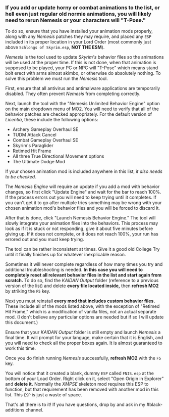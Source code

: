 ### If you add or update horny or combat animations to the list, or hell even just regular old normie animations, you will likely need to rerun Nemesis or your characters will "T-Pose."

To do so, ensure that you have installed your animation mods properly, along with any _Nemesis_ patches they may require, and placed any `ESP` included in its proper location in your Lord Order (most commonly just above `Schlongs of Skyrim.esp`, **NOT THE ESM**).

_Nemesis_ is the tool used to update _Skyrim's_ behavior files so the animations will be used at the proper time. If this is not done, when that animation is supposed to be played, your PC or NPC will "T-Pose" which means stand bolt erect with arms almost akimbo, or otherwise do absolutely nothing. To solve this problem we must run the _Nemesis_ tool.

First, ensure that all antivirus and antimalware applications are temporarily disabled. They often prevent _Nemesis_ from completing correctly.

Next, launch the tool with the "Nemesis Unlimited Behavior Engine" option on the main dropdown menu of MO2. You will need to verify that all of the behavior patches are checked appropriately. For the default version of _Licentia_, these include the following options:

- Archery Gameplay Overhaul SE
- TUDM Attack Cancel
- Combat Gameplay Overhaul SE
- Skyrim's Paraglider
- Retimed Hit Frame
- All three True Directional Movement options
- The Ultimate Dodge Mod

If your chosen animation mod is included anywhere in this list, _it also needs to be checked._

The _Nemesis Engine_ will require an update if you add a mod with behavior changes, so first click "Update Engine" and wait for the bar to reach 100%. If the process errors out you will need to keep trying until it completes. If you can't get it to go after multiple tries something may be wrong with your chosen animation mod's behavior files and you will be forced to discard it.

After that is done, click "Launch Nemesis Behavior Engine." The tool will slowly integrate your animation files into the behaviors. This process may look as if it is stuck or not responding, give it about five minutes before giving up. If it does not complete, or it does not reach 100%, your run has errored out and you must keep trying.

The tool can be rather inconsistent at times. Give it a good old College Try until it finally finishes up for whatever inexplicable reason. 

Sometimes it will never complete regardless of how many times you try and additional troubleshooting is needed. **In this case you will need to completely reset all relevant behavior files in the list and start again from scratch.** To do so, find the _KAIDAN Output_ folder (reference to a previous version of the list) and delete **every file located inside,** then **refresh MO2** by striking the `F5` key.

Next you must reinstall **every mod that includes custom behavior files.** These include all of the mods listed above, with the exception of "Retimed Hit Frame," which is a modification of vanilla files, not an actual separate mod. (I don't believe any particular options are needed but if so I will update this document.)

Ensure that your _KAIDAN Output_ folder is still empty and launch _Nemesis_ a final time. It will prompt for your languge, make certain that it is English, and you will need to check all the proper boxes again. It is almost guaranteed to work this time.

Once you do finish running _Nemesis_ successfully, **refresh MO2** with the `F5` key.

You will notice that it created a blank, dummy `ESP` called `FNIS.esp` at the bottom of your Load Order. Right click on it, select "Open Origin in Explorer" and **delete it.** Normally the _XMPSE_ skeleton mod requires this ESP to function, but that requirement has been removed with another mod in this list. This `ESP` is just a waste of space.

That's all there is to it! If you have questions, drop by and ask in my #black-additions channel.
